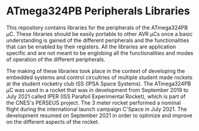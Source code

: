 # ATmega324PB Peripherals Libraries

This repository contains libraries for the peripherals of the ATmega324PB µC. These libraries should be easily portable to other AVR µCs once a basic understanding is gained of the different peripherals and the functionalities that can be enabled by their registers. All the libraries are application specific and are not meant to be englobing all the functionalities and modes of operation of the different peripherals.

The making of these libraries took place in the context of developing the embedded systems and control circuitries of multiple student made rockets at the student rocketry club ISS (IPSA Space Systems). The ATmega324PB µC was used in a rocket that was in development from September 2019 to July 2021 called IPER (ISS Parafoil Experimental Rocket), which is part of the CNES's PERSEUS project. The 3 meter rocket performed a nominal flight during the international launch campaign C'Space in July 2021. The development resumed on September 2021 in order to optimize and improve on the different aspects of the rocket.
